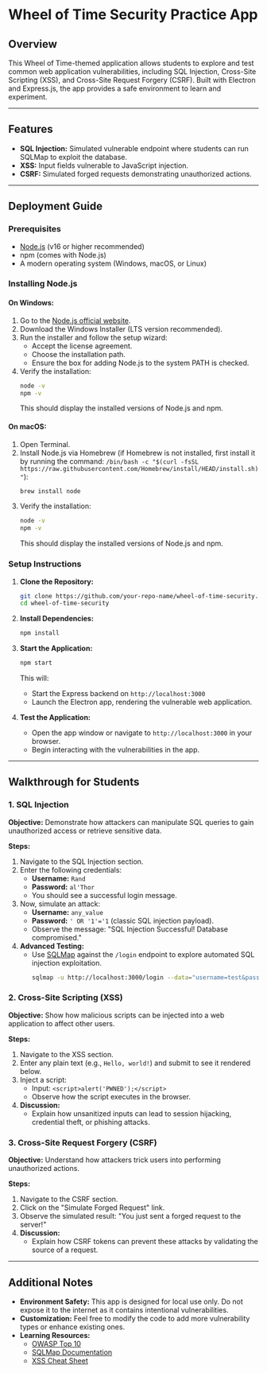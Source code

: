 # Wheel of Time Security Practice App

## Overview
This Wheel of Time-themed application allows students to explore and test common web application vulnerabilities, including SQL Injection, Cross-Site Scripting (XSS), and Cross-Site Request Forgery (CSRF). Built with Electron and Express.js, the app provides a safe environment to learn and experiment.

---

## Features
- **SQL Injection:** Simulated vulnerable endpoint where students can run SQLMap to exploit the database.
- **XSS:** Input fields vulnerable to JavaScript injection.
- **CSRF:** Simulated forged requests demonstrating unauthorized actions.

---

## Deployment Guide

### Prerequisites
- [Node.js](https://nodejs.org/) (v16 or higher recommended)
- npm (comes with Node.js)
- A modern operating system (Windows, macOS, or Linux)

### Installing Node.js

#### On Windows:
1. Go to the [Node.js official website](https://nodejs.org/).
2. Download the Windows Installer (LTS version recommended).
3. Run the installer and follow the setup wizard:
   - Accept the license agreement.
   - Choose the installation path.
   - Ensure the box for adding Node.js to the system PATH is checked.
4. Verify the installation:
   ```cmd
   node -v
   npm -v
   ```
   This should display the installed versions of Node.js and npm.

#### On macOS:
1. Open Terminal.
2. Install Node.js via Homebrew (if Homebrew is not installed, first install it by running the command: `/bin/bash -c "$(curl -fsSL https://raw.githubusercontent.com/Homebrew/install/HEAD/install.sh)"`):
   ```bash
   brew install node
   ```
3. Verify the installation:
   ```bash
   node -v
   npm -v
   ```
   This should display the installed versions of Node.js and npm.

### Setup Instructions
1. **Clone the Repository:**
   ```bash
   git clone https://github.com/your-repo-name/wheel-of-time-security.git
   cd wheel-of-time-security
   ```

2. **Install Dependencies:**
   ```bash
   npm install
   ```

3. **Start the Application:**
   ```bash
   npm start
   ```
   This will:
   - Start the Express backend on `http://localhost:3000`
   - Launch the Electron app, rendering the vulnerable web application.

4. **Test the Application:**
   - Open the app window or navigate to `http://localhost:3000` in your browser.
   - Begin interacting with the vulnerabilities in the app.

---

## Walkthrough for Students

### 1. SQL Injection
**Objective:** Demonstrate how attackers can manipulate SQL queries to gain unauthorized access or retrieve sensitive data.

**Steps:**
1. Navigate to the SQL Injection section.
2. Enter the following credentials:
   - **Username:** `Rand`
   - **Password:** `al'Thor`
   - You should see a successful login message.
3. Now, simulate an attack:
   - **Username:** `any_value`
   - **Password:** `' OR '1'='1` (classic SQL injection payload).
   - Observe the message: "SQL Injection Successful! Database compromised."
4. **Advanced Testing:**
   - Use [SQLMap](https://sqlmap.org/) against the `/login` endpoint to explore automated SQL injection exploitation.
     ```bash
     sqlmap -u http://localhost:3000/login --data="username=test&password=test" --batch
     ```

### 2. Cross-Site Scripting (XSS)
**Objective:** Show how malicious scripts can be injected into a web application to affect other users.

**Steps:**
1. Navigate to the XSS section.
2. Enter any plain text (e.g., `Hello, world!`) and submit to see it rendered below.
3. Inject a script:
   - Input: `<script>alert('PWNED');</script>`
   - Observe how the script executes in the browser.
4. **Discussion:**
   - Explain how unsanitized inputs can lead to session hijacking, credential theft, or phishing attacks.

### 3. Cross-Site Request Forgery (CSRF)
**Objective:** Understand how attackers trick users into performing unauthorized actions.

**Steps:**
1. Navigate to the CSRF section.
2. Click on the "Simulate Forged Request" link.
3. Observe the simulated result: "You just sent a forged request to the server!"
4. **Discussion:**
   - Explain how CSRF tokens can prevent these attacks by validating the source of a request.

---

## Additional Notes
- **Environment Safety:** This app is designed for local use only. Do not expose it to the internet as it contains intentional vulnerabilities.
- **Customization:** Feel free to modify the code to add more vulnerability types or enhance existing ones.
- **Learning Resources:**
  - [OWASP Top 10](https://owasp.org/www-project-top-ten/)
  - [SQLMap Documentation](https://sqlmap.org/documentation/)
  - [XSS Cheat Sheet](https://owasp.org/www-community/attacks/xss/)
